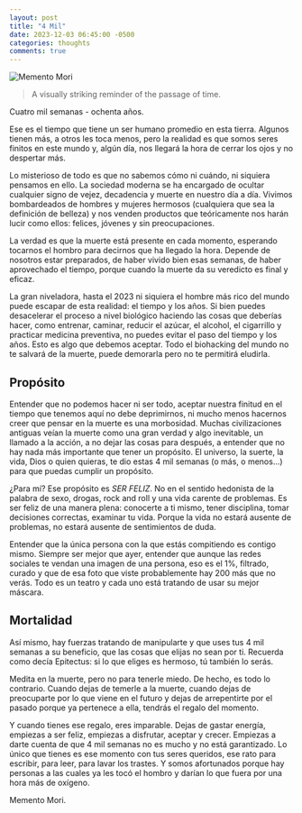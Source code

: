 ```yaml
---
layout: post
title: "4 Mil"
date: 2023-12-03 06:45:00 -0500
categories: thoughts
comments: true
---
```


![Memento Mori](https://petesect18.github.io/notas/assets/time.jpg)
> A visually striking reminder of the passage of time.

Cuatro mil semanas - ochenta años.

Ese es el tiempo que tiene un ser humano promedio en esta tierra. Algunos tienen más, a otros les toca menos, pero la realidad es que somos seres finitos en este mundo y, algún día, nos llegará la hora de cerrar los ojos y no despertar más.  

Lo misterioso de todo es que no sabemos cómo ni cuándo, ni siquiera pensamos en ello. La sociedad moderna se ha encargado de ocultar cualquier signo de vejez, decadencia y muerte en nuestro día a día. Vivimos bombardeados de hombres y mujeres hermosos (cualquiera que sea la definición de belleza) y nos venden productos que teóricamente nos harán lucir como ellos: felices, jóvenes y sin preocupaciones.  

La verdad es que la muerte está presente en cada momento, esperando tocarnos el hombro para decirnos que ha llegado la hora. Depende de nosotros estar preparados, de haber vivido bien esas semanas, de haber aprovechado el tiempo, porque cuando la muerte da su veredicto es final y eficaz.  

La gran niveladora, hasta el 2023 ni siquiera el hombre más rico del mundo puede escapar de esta realidad: el tiempo y los años. Si bien puedes desacelerar el proceso a nivel biológico haciendo las cosas que deberías hacer, como entrenar, caminar, reducir el azúcar, el alcohol, el cigarrillo y practicar medicina preventiva, no puedes evitar el paso del tiempo y los años. Esto es algo que debemos aceptar. Todo el biohacking del mundo no te salvará de la muerte, puede demorarla pero no te permitirá eludirla.  

## Propósito
Entender que no podemos hacer ni ser todo, aceptar nuestra finitud en el tiempo que tenemos aquí no debe deprimirnos, ni mucho menos hacernos creer que pensar en la muerte es una morbosidad. Muchas civilizaciones antiguas veían la muerte como una gran verdad y algo inevitable, un llamado a la acción, a no dejar las cosas para después, a entender que no hay nada más importante que tener un propósito. El universo, la suerte, la vida, Dios o quien quieras, te dio estas 4 mil semanas (o más, o menos...) para que puedas cumplir un propósito.  

¿Para mí? Ese propósito es *SER FELIZ*. No en el sentido hedonista de la palabra de sexo, drogas, rock and roll y una vida carente de problemas. Es ser feliz de una manera plena: conocerte a ti mismo, tener disciplina, tomar decisiones correctas, examinar tu vida. Porque la vida no estará ausente de problemas, no estará ausente de sentimientos de duda.  

Entender que la única persona con la que estás compitiendo es contigo mismo. Siempre ser mejor que ayer, entender que aunque las redes sociales te vendan una imagen de una persona, eso es el 1%, filtrado, curado y que de esa foto que viste probablemente hay 200 más que no verás. Todo es un teatro y cada uno está tratando de usar su mejor máscara.  

## Mortalidad
Así mismo, hay fuerzas tratando de manipularte y que uses tus 4 mil semanas a su beneficio, que las cosas que elijas no sean por ti. Recuerda como decía Epitectus: si lo que eliges es hermoso, tú también lo serás.  

Medita en la muerte, pero no para tenerle miedo. De hecho, es todo lo contrario. Cuando dejas de temerle a la muerte, cuando dejas de preocuparte por lo que viene en el futuro y dejas de arrepentirte por el pasado porque ya pertenece a ella, tendrás el regalo del momento.  

Y cuando tienes ese regalo, eres imparable. Dejas de gastar energía, empiezas a ser feliz, empiezas a disfrutar, aceptar y crecer. Empiezas a darte cuenta de que 4 mil semanas no es mucho y no está garantizado. Lo único que tienes es ese momento con tus seres queridos, ese rato para escribir, para leer, para lavar los trastes. Y somos afortunados porque hay personas a las cuales ya les tocó el hombro y darían lo que fuera por una hora más de oxígeno.  

Memento Mori.
